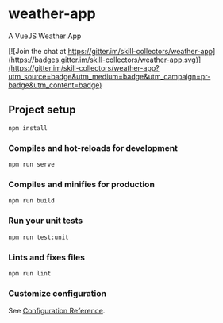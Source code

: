 # weather-app

A VueJS Weather App

[![Join the chat at https://gitter.im/skill-collectors/weather-app](https://badges.gitter.im/skill-collectors/weather-app.svg)](https://gitter.im/skill-collectors/weather-app?utm_source=badge&utm_medium=badge&utm_campaign=pr-badge&utm_content=badge)

## Project setup
```
npm install
```

### Compiles and hot-reloads for development
```
npm run serve
```

### Compiles and minifies for production
```
npm run build
```

### Run your unit tests
```
npm run test:unit
```

### Lints and fixes files
```
npm run lint
```

### Customize configuration
See [Configuration Reference](https://cli.vuejs.org/config/).
